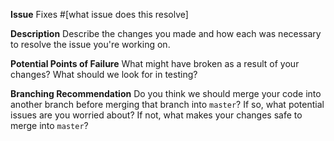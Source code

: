 **Issue**
Fixes #[what issue does this resolve]

**Description**
Describe the changes you made and how each was necessary to resolve the issue you're working on.

**Potential Points of Failure**
What might have broken as a result of your changes? What should we look for in testing?

**Branching Recommendation**
Do you think we should merge your code into another branch before merging that branch into `master`? If so, what potential issues are you worried about? If not, what makes your changes safe to merge into `master`?
